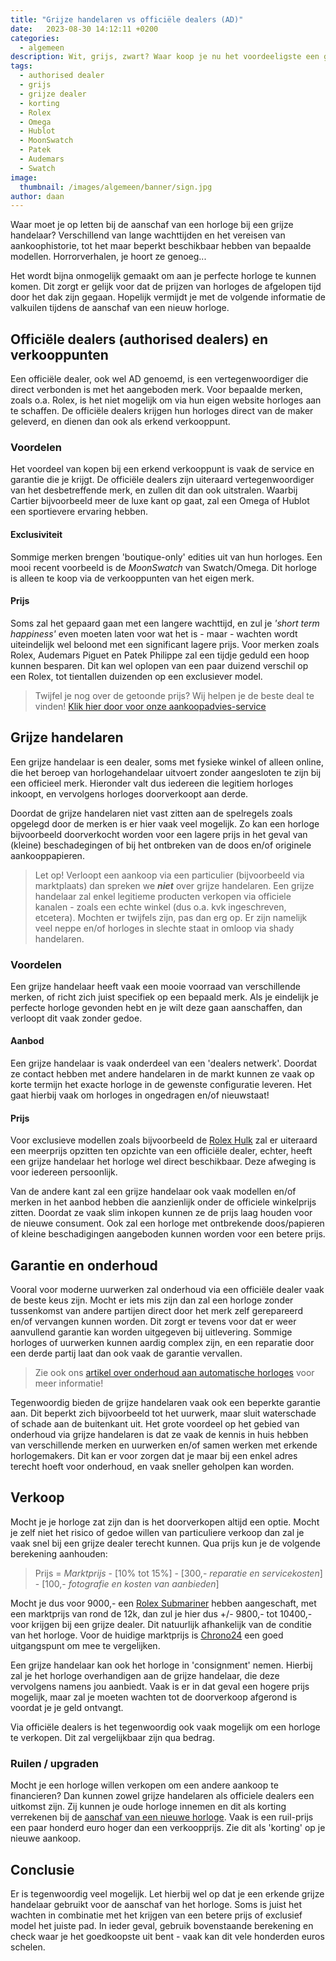 ```yaml
---
title: "Grijze handelaren vs officiële dealers (AD)"
date:   2023-08-30 14:12:11 +0200
categories:
  - algemeen
description: Wit, grijs, zwart? Waar koop je nu het voordeeligste een goed horloge? Lees snel verder voordat je nieuwe aankoop doet!
tags:
  - authorised dealer
  - grijs
  - grijze dealer
  - korting
  - Rolex
  - Omega
  - Hublot
  - MoonSwatch
  - Patek
  - Audemars
  - Swatch
image: 
  thumbnail: /images/algemeen/banner/sign.jpg
author: daan
---
```

Waar moet je op letten bij de aanschaf van een horloge bij een grijze handelaar? Verschillend van lange wachttijden en het vereisen van aankoophistorie, tot het maar beperkt beschikbaar hebben van bepaalde modellen. Horrorverhalen, je hoort ze genoeg...

Het wordt bijna onmogelijk gemaakt om aan je perfecte horloge te kunnen komen. Dit zorgt er gelijk voor dat de prijzen van horloges de afgelopen tijd door het dak zijn gegaan. Hopelijk vermijdt je met de volgende informatie de valkuilen tijdens de aanschaf van een nieuw horloge. 

## Officiële dealers (authorised dealers) en verkooppunten
Een officiële dealer, ook wel AD genoemd, is een vertegenwoordiger die direct verbonden is met het aangeboden merk. Voor bepaalde merken, zoals o.a. Rolex, is het niet mogelijk om via hun eigen website horloges aan te schaffen. De officiële dealers krijgen hun horloges direct van de maker geleverd, en dienen dan ook als erkend verkooppunt. 

### Voordelen
Het voordeel van kopen bij een erkend verkooppunt is vaak de service en garantie die je krijgt. De officiële dealers zijn uiteraard vertegenwoordiger van het desbetreffende merk, en zullen dit dan ook uitstralen. Waarbij Cartier bijvoorbeeld meer de luxe kant op gaat, zal een Omega of Hublot een sportievere ervaring hebben. 

#### Exclusiviteit
Sommige merken brengen 'boutique-only' edities uit van hun horloges. Een mooi recent voorbeeld is de _MoonSwatch_ van Swatch/Omega. Dit horloge is alleen te koop via de verkooppunten van het eigen merk. 

#### Prijs
Soms zal het gepaard gaan met een langere wachttijd, en zul je _'short term happiness'_ even moeten laten voor wat het is - maar - wachten wordt uiteindelijk wel beloond met een significant lagere prijs. Voor merken zoals Rolex, Audemars Piguet en Patek Philippe zal een tijdje geduld een hoop kunnen besparen. Dit kan wel oplopen van een paar duizend verschil op een Rolex, tot tientallen duizenden op een exclusiever model.

> Twijfel je nog over de getoonde prijs? Wij helpen je de beste deal te vinden! [Klik hier door voor onze aankoopadvies-service](/horloge-concierge)

## Grijze handelaren
Een grijze handelaar is een dealer, soms met fysieke winkel of alleen online, die het beroep van horlogehandelaar uitvoert zonder aangesloten te zijn bij een officieel merk. Hieronder valt dus iedereen die legitiem horloges inkoopt, en vervolgens horloges doorverkoopt aan derde. 

Doordat de grijze handelaren niet vast zitten aan de spelregels zoals opgelegd door de merken is er hier vaak veel mogelijk. Zo kan een horloge bijvoorbeeld doorverkocht worden voor een lagere prijs in het geval van (kleine) beschadegingen of bij het ontbreken van de doos en/of originele aankooppapieren.

> Let op! Verloopt een aankoop via een particulier (bijvoorbeeld via marktplaats) dan spreken we **_niet_** over grijze handelaren. Een grijze handelaar zal enkel legitieme producten verkopen via officiele kanalen - zoals een echte winkel (dus o.a. kvk ingeschreven, etcetera). Mochten er twijfels zijn, pas dan erg op. Er zijn namelijk veel neppe en/of horloges in slechte staat in omloop via shady handelaren.

### Voordelen
Een grijze handelaar heeft vaak een mooie voorraad van verschillende merken, of richt zich juist specifiek op een bepaald merk. Als je eindelijk je perfecte horloge gevonden hebt en je wilt deze gaan aanschaffen, dan verloopt dit vaak zonder gedoe.

#### Aanbod
Een grijze handelaar is vaak onderdeel van een 'dealers netwerk'. Doordat ze contact hebben met andere handelaren in de markt kunnen ze vaak op korte termijn het exacte horloge in de gewenste configuratie leveren. Het gaat hierbij vaak om horloges in ongedragen en/of nieuwstaat!

#### Prijs
Voor exclusieve modellen zoals bijvoorbeeld de [Rolex Hulk](/alternatief/rolex-hulk/) zal er uiteraard een meerprijs opzitten ten opzichte van een officiële dealer, echter, heeft een grijze handelaar het horloge wel direct beschikbaar. Deze afweging is voor iedereen persoonlijk. 

Van de andere kant zal een grijze handelaar ook vaak modellen en/of merken in het aanbod hebben die aanzienlijk onder de officiele winkelprijs zitten. Doordat ze vaak slim inkopen kunnen ze de prijs laag houden voor de nieuwe consument. Ook zal een horloge met ontbrekende doos/papieren of kleine beschadigingen aangeboden kunnen worden voor een betere prijs.

## Garantie en onderhoud
Vooral voor moderne uurwerken zal onderhoud via een officiële dealer vaak de beste keus zijn. Mocht er iets mis zijn dan zal een horloge zonder tussenkomst van andere partijen direct door het merk zelf gerepareerd en/of vervangen kunnen worden. Dit zorgt er tevens voor dat er weer aanvullend garantie kan worden uitgegeven bij uitlevering. Sommige horloges of uurwerken kunnen aardig complex zijn, en een reparatie door een derde partij laat dan ook vaak de garantie vervallen. 

> Zie ook ons [artikel over onderhoud aan automatische horloges](/algemeen/onderhoud-automatisch-horloge) voor meer informatie!

Tegenwoordig bieden de grijze handelaren vaak ook een beperkte garantie aan. Dit beperkt zich bijvoorbeeld tot het uurwerk, maar sluit waterschade of schade aan de buitenkant uit. Het grote voordeel op het gebied van onderhoud via grijze handelaren is dat ze vaak de kennis in huis hebben van verschillende merken en uurwerken en/of samen werken met erkende horlogemakers. Dit kan er voor zorgen dat je maar bij een enkel adres terecht hoeft voor onderhoud, en vaak sneller geholpen kan worden.

## Verkoop
Mocht je je horloge zat zijn dan is het doorverkopen altijd een optie. Mocht je zelf niet het risico of gedoe willen van particuliere verkoop dan zal je vaak snel bij een grijze dealer terecht kunnen. Qua prijs kun je de volgende berekening aanhouden:

> Prijs = _Marktprijs_ - [10% tot 15%] - [300,- _reparatie en servicekosten_] - [100,- _fotografie en kosten van aanbieden_]

Mocht je dus voor 9000,- een [Rolex Submariner](/alternatief/rolex-submariner/) hebben aangeschaft, met een marktprijs van rond de 12k, dan zul je hier dus +/- 9800,- tot 10400,- voor krijgen bij een grijze dealer. Dit natuurlijk afhankelijk van de conditie van het horloge. Voor de huidige marktprijs is [Chrono24](https://chrono24.nl) een goed uitgangspunt om mee te vergelijken.  

Een grijze handelaar kan ook het horloge in 'consignment' nemen. Hierbij zal je het horloge overhandigen aan de grijze handelaar, die deze vervolgens namens jou aanbiedt. Vaak is er in dat geval een hogere prijs mogelijk, maar zal je moeten wachten tot de doorverkoop afgerond is voordat je je geld ontvangt.

Via officiële dealers is het tegenwoordig ook vaak mogelijk om een horloge te verkopen. Dit zal vergelijkbaar zijn qua bedrag.

### Ruilen / upgraden
Mocht je een horloge willen verkopen om een andere aankoop te financieren? Dan kunnen zowel grijze handelaren als officiele dealers een uitkomst zijn. Zij kunnen je oude horloge innemen en dit als korting verrekenen bij de [aanschaf van een nieuwe horloge](/algemeen/waar-te-koop). Vaak is een ruil-prijs een paar honderd euro hoger dan een verkoopprijs. Zie dit als 'korting' op je nieuwe aankoop.

## Conclusie
Er is tegenwoordig veel mogelijk. Let hierbij wel op dat je een erkende grijze handelaar gebruikt voor de aanschaf van het horloge. Soms is juist het wachten in combinatie met het krijgen van een betere prijs of exclusief model het juiste pad. In ieder geval, gebruik bovenstaande berekening en check waar je het goedkoopste uit bent - vaak kan dit vele honderden euros schelen.
